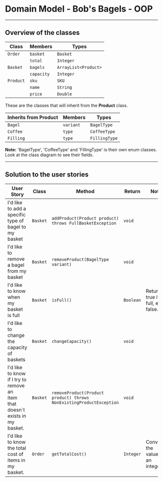 # Domain Model - Bob's Bagels - OOP

---------------------------------------------------------------------------------

## Overview of the classes

| Class     | Members    | Types                |
|-----------|------------|----------------------|
| `Order`   | `basket`   | `Basket`             |
|           | `total`    | `Integer`            |
| `Basket`  | `bagels`   | `ArrayList<Product>` |
|           | `capacity` | `Integer`            |
| `Product` | `sku`      | `SKU`                |
|           | `name`     | `String`             |
|           | `price`    | `Double`             |


These are the classes that will inherit from the **Product** class.

| Inherits from Product | Members   | Types         |
|-----------------------|-----------|---------------|
| `Bagel`               | `variant` | `BagelType`   |
| `Coffee`              | `type`    | `CoffeeType`  |
| `Filling`             | `type`    | `FillingType` |

**Note:** 'BagelType', 'CoffeeType' and 'FillingType' is their own enum classes. 
Look at the class diagram to see their fields.

-------------------------------------------------------------------------------

## Solution to the user stories

| User Story                                                                         | Class    | Method                                                              | Return    | Note                               |
|------------------------------------------------------------------------------------|----------|---------------------------------------------------------------------|-----------|------------------------------------|
| I'd like to add a specific type of bagel to my basket                              | `Basket` | `addProduct(Product product) throws FullBasketException`            | `void`    |                                    |
| I'd like to remove a bagel from my basket                                          | `Basket` | `removeProduct(BagelType variant)`                                  | `void`    |                                    |
| I'd like to know when my basket is full                                            | `Basket` | `isFull()`                                                          | `Boolean` | Returns true if full, else false.  |
| I'd like to change the capacity of baskets                                         | `Basket` | `changeCapacity()`                                                  | `void`    |                                    |
| I'd like to know if I try to remove an <br/>item that doesn`t exists in my basket. | `Basket` | `removeProduct(Product product) throws NonExistingProductException` | `void`    |                                    |
| I'd like to know the total cost of items in my basket.                             | `Order`  | `getTotalCost()`                                                    | `Integer` | Converts the value to an integer.  |






